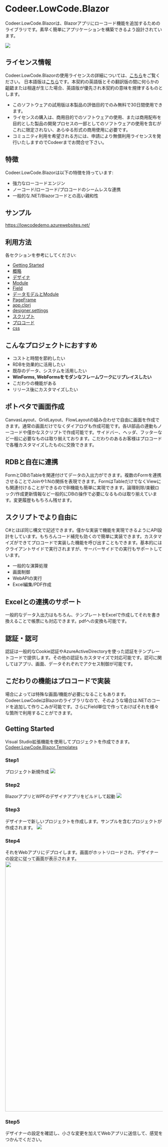 # Codeer.LowCode.Blazor

Codeer.LowCode.Blazorは、Blazorアプリにローコード機能を追加するためのライブラリです。素早く簡単にアプリケーションを構築できるよう設計されています。

<img src="../Image/lc_logo.png">

## ライセンス情報
Codeer.LowCode.Blazorの使用ライセンスの詳細については、[こちら](https://www.nuget.org/packages/Codeer.LowCode.Blazor/1.0.9/License)をご覧ください。
日本語版は[こちら](LicenseJP.md)です。本契約の英語版とその翻訳版の間に何らかの齟齬または相違が生じた場合、英語版が優先され本契約の意味を規律するものとします。

- このソフトウェアの試用版は本製品の評価目的でのみ無料で30日間使用できます。
- ライセンスの購入は、商用目的でのソフトウェアの使用、または商用配布を目的とした製品の開発プロセスの一部としてのソフトウェアの使用を含むがこれに限定されない、あらゆる形式の商用使用に必要です。
- コミュニティ利用を希望される方には、申請により無償利用ライセンスを発行いたしますのでCodeerまでお問合せ下さい。

## 特徴
Codeer.LowCode.Blazorは以下の特徴を持っています:
- 強力なローコードエンジン
- ノーコード/ローコード/プロコードのシームレスな連携
- 一般的な.NET/Blazorコードとの高い親和性

## サンプル
https://lowcodedemo.azurewebsites.net/

## 利用方法
各セクションを参考にしてください:
- [Getting Started](#getting-started)
- [概略](overview/overview.md)
- [デザイナ](designer/designer.md)
- [Module](module/module.md)
- [Field](fields/field.md)
- [データモデルとModule](data_model/data-model.md)
- [PageFrame](designer/page_frame.md)
- [app.clprj](designer/app_clprj.md)
- [designer.settings](designer/designer_settings.md)
- [スクリプト](overview/script.md)
- [プロコード](overview/procode.md)
- [css](look_and_feel/css.md)

## こんなプロジェクトにおすすめ
- コストと時間を節約したい
- RDBを効果的に活用したい
- 既存のデータ、システムを活用したい
- **WinForms, WebFormsをモダンなフレームワークにリプレイスしたい**
- こだわりの機能がある
- リリース後にカスタマイズしたい

## ポトペタで画面作成
CanvasLayout、GridLayout、FlowLayoutの組み合わせで自由に画面を作成できます。通常の画面だけでなくダイアログも作成可能です。各UI部品の連動もノーコードや僅かなスクリプトで作成可能です。サイドバー、ヘッダ、フッターなど一般に必要なものは取り揃えております。こだわりのあるお客様はプロコードで各種カスタマイズしたものに交換できます。

## RDBと自在に連携
FormとDBのTableを関連付けてデータの入出力ができます。複数のFormを連携させることでJoinや1:Nの関係を表現できます。FormはTableだけでなくViewにも関連付けることができるのでBI機能も簡単に実現できます。論理削除/楽観ロック/作成更新情報など一般的にDBの操作で必要になるものは取り揃えています。変更履歴ももちろん残せます。

## スクリプトでより自由に
C#とほぼ同じ構文で記述できます。僅かな実装で機能を実現できるようにAPI設計をしています。もちろんコード補完も効くので簡単に実装できます。カスタマイズができてプロコードで実装した機能を呼び出すこともできます。基本的にはクライアントサイドで実行されますが、サーバーサイドでの実行もサポートしています。
- 一般的な演算処理
- 画面制御
- WebAPIの実行
- Excel編集/PDF作成

## Excelとの連携のサポート
一般的なデータ入出力はもちろん、テンプレートをExcelで作成してそれを書き換えることで帳票にも対応できます。pdfへの変換も可能です。

## 認証・認可
認証は一般的なCookie認証やAzureActiveDirectoryを使った認証をテンプレートコードで提供します。その他の認証もカスタマイズで対応可能です。認可に関してはアプリ、画面、データそれぞれでアクセス制御が可能です。

## こだわりの機能はプロコードで実装
場合によっては特殊な画面/機能が必要になることもあります。Codeer.LowCodeはBlazorのライブラリなので、そのような場合は.NETのコードを追加して作りこみが可能です。さらにField単位で作っておけばそれを様々な箇所で利用することができます。

## Getting Started
Visual Studio拡張機能を使用してプロジェクトを作成できます。 
[Codeer.LowCode.Blazor.Templates](https://marketplace.visualstudio.com/items?itemName=Codeer.LowCodeBlazor)

### Step1
プロジェクト新規作成
<img src="../Image/step1.png">

### Step2
BlazorアプリとWPFのデザイナアプリをビルドして起動
<img src="../Image/step2.png">

### Step3
デザイナーで新しいプロジェクトを作成します。サンプルを含むプロジェクトが作成されます。
<img src="../Image/step3.png">

### Step4
それをWebアプリにデプロイします。画面がホットリロードされ、デザイナーの設定に従って画面が表示されます。
<img src="../Image/step4.png" width="800">

### Step5
デザイナーの設定を確認し、小さな変更を加えてWebアプリに送信して、感覚をつかんでください。
